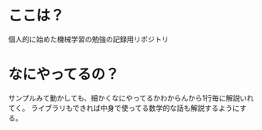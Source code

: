 # ここは？
個人的に始めた機械学習の勉強の記録用リポジトリ

# なにやってるの？
サンプルみて動かしても、細かくなにやってるかわからんから1行毎に解説いれてく。
ライブラリもできれば中身で使ってる数学的な話も解説するようにする。

